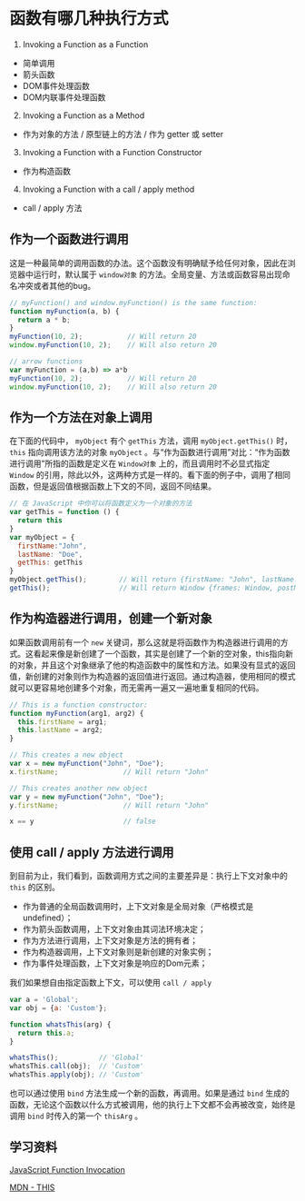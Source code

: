 # 函数有哪几种执行方式

1. Invoking a Function as a Function
  - 简单调用
  - 箭头函数
  - DOM事件处理函数
  - DOM内联事件处理函数
2. Invoking a Function as a Method
  - 作为对象的方法 / 原型链上的方法 / 作为 getter 或 setter
3. Invoking a Function with a Function Constructor
  - 作为构造函数
4. Invoking a Function with a call / apply method
  - call / apply 方法



## 作为一个函数进行调用

这是一种最简单的调用函数的办法。这个函数没有明确赋予给任何对象，因此在浏览器中运行时，默认属于 `window对象` 的方法。全局变量、方法或函数容易出现命名冲突或者其他的bug。

```javascript
// myFunction() and window.myFunction() is the same function:
function myFunction(a, b) {
  return a * b;
}
myFunction(10, 2);           // Will return 20
window.myFunction(10, 2);    // Will also return 20
```

```javascript
// arrow functions
var myFunction = (a,b) => a*b
myFunction(10, 2);           // Will return 20
window.myFunction(10, 2);    // Will also return 20
```

## 作为一个方法在对象上调用

在下面的代码中， `myObject` 有个 `getThis` 方法，调用 `myObject.getThis()` 时， `this` 指向调用该方法的对象 `myObject` 。与“作为函数进行调用”对比：“作为函数进行调用”所指的函数是定义在 `Window对象` 上的，而且调用时不必显式指定 `Window` 的引用，除此以外，这两种方式是一样的。看下面的例子中，调用了相同函数，但是返回值根据函数上下文的不同，返回不同结果。

```javascript
// 在 JavaScript 中你可以将函数定义为一个对象的方法
var getThis = function () {
  return this
}
var myObject = {
  firstName:"John",
  lastName: "Doe",
  getThis: getThis
}
myObject.getThis();        // Will return {firstName: "John", lastName: "Doe", getThis: ƒ}
getThis();                 // Will return Window {frames: Window, postMessage: ƒ, blur: ƒ, focus: ƒ, close: ƒ, …}
```

## 作为构造器进行调用，创建一个新对象

如果函数调用前有一个 `new` 关键词，那么这就是将函数作为构造器进行调用的方式。这看起来像是新创建了一个函数，其实是创建了一个新的空对象，this指向新的对象，并且这个对象继承了他的构造函数中的属性和方法。如果没有显式的返回值，新创建的对象则作为构造器的返回值进行返回。通过构造器，使用相同的模式就可以更容易地创建多个对象，而无需再一遍又一遍地重复相同的代码。

```javascript
// This is a function constructor:
function myFunction(arg1, arg2) {
  this.firstName = arg1;
  this.lastName = arg2;
}

// This creates a new object
var x = new myFunction("John", "Doe");
x.firstName;                // Will return "John"

// This creates another new object
var y = new myFunction("John", "Doe");
y.firstName;                // Will return "John"

x == y                      // false
```

## 使用 call / apply 方法进行调用

到目前为止，我们看到，函数调用方式之间的主要差异是：执行上下文对象中的 `this` 的区别。

- 作为普通的全局函数调用时，上下文对象是全局对象（严格模式是undefined）；
- 作为箭头函数调用，上下文对象由其词法环境决定；
- 作为方法进行调用，上下文对象是方法的拥有者；
- 作为构造器调用，上下文对象则是新创建的对象实例；
- 作为事件处理函数，上下文对象是响应的Dom元素；

我们如果想自由指定函数上下文，可以使用 `call / apply`

```javascript
var a = 'Global';
var obj = {a: 'Custom'};

function whatsThis(arg) {
  return this.a;
}

whatsThis();          // 'Global'
whatsThis.call(obj);  // 'Custom'
whatsThis.apply(obj); // 'Custom'
```

也可以通过使用 `bind` 方法生成一个新的函数，再调用。如果是通过 `bind` 生成的函数，无论这个函数以什么方式被调用，他的执行上下文都不会再被改变，始终是调用 `bind` 时传入的第一个 `thisArg` 。

## 学习资料
[JavaScript Function Invocation](https://www.w3schools.com/js/js_function_invocation.asp)

[MDN - THIS](https://developer.mozilla.org/zh-CN/docs/Web/JavaScript/Reference/Operators/this)